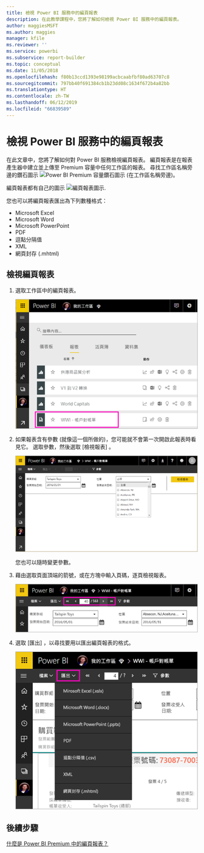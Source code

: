```yaml
---
title: 檢視 Power BI 服務中的編頁報表
description: 在此教學課程中，您將了解如何檢視 Power BI 服務中的編頁報表。
author: maggiesMSFT
ms.author: maggies
manager: kfile
ms.reviewer: ''
ms.service: powerbi
ms.subservice: report-builder
ms.topic: conceptual
ms.date: 11/05/2018
ms.openlocfilehash: f80b13ccd1393e98199acbcaabfbf80ad63707c8
ms.sourcegitcommit: 797bb40f691384cb1b23dd08c1634f672b4a82bb
ms.translationtype: HT
ms.contentlocale: zh-TW
ms.lasthandoff: 06/12/2019
ms.locfileid: "66839589"
---
```

# <a name="view-a-paginated-report-in-the-power-bi-service"></a>檢視 Power BI 服務中的編頁報表

在此文章中，您將了解如何對 Power BI 服務檢視編頁報表。 編頁報表是在報表產生器中建立並上傳至 Premium 容量中任何工作區的報表。 尋找工作區名稱旁邊的鑽石圖示 ![Power BI Premium 容量鑽石圖示](media/paginated-reports-save-to-power-bi-service/premium-diamond.png) (在工作區名稱旁邊)。 

編頁報表都有自己的圖示 ![編頁報表圖示](media/paginated-reports-view-power-bi-service/power-bi-paginated-report-icon.png).

您也可以將編頁報表匯出為下列數種格式： 

- Microsoft Excel
- Microsoft Word
- Microsoft PowerPoint
- PDF
- 逗點分隔值
- XML
- 網頁封存 (.mhtml)

## <a name="view-a-paginated-report"></a>檢視編頁報表

1. 選取工作區中的編頁報表。

    ![Power BI 服務中的編頁報表](media/paginated-reports-view-power-bi-service/power-bi-paginated-report-in-service.png)

2. 如果報表含有參數 (就像這一個所做的)，您可能就不會第一次開啟此報表時看見它。 選取參數，然後選取 [檢視報表]  。 

     ![選取要檢視報表的參數](media/paginated-reports-view-power-bi-service/power-bi-paginated-select-parameters.png)

    您也可以隨時變更參數。

1. 藉由選取頁面頂端的箭號，或在方塊中輸入頁碼，逐頁檢視報表。
    
   ![逐頁檢視報表](media/paginated-reports-view-power-bi-service/power-bi-paginated-page-thru-report.png)

4. 選取 [匯出]  ，以尋找要用以匯出編頁報表的格式。

    ![選取匯出格式](media/paginated-reports-view-power-bi-service/power-bi-paginated-export.png)


## <a name="next-steps"></a>後續步驟

[什麼是 Power BI Premium 中的編頁報表？](paginated-reports-report-builder-power-bi.md)
